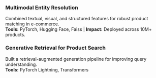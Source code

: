 
### Multimodal Entity Resolution
Combined textual, visual, and structured features for robust product matching in e-commerce.  
**Tools:** PyTorch, Hugging Face, Faiss | **Impact:** Deployed across 10M+ products.

### Generative Retrieval for Product Search
Built a retrieval-augmented generation pipeline for improving query understanding.  
**Tools:** PyTorch Lightning, Transformers
